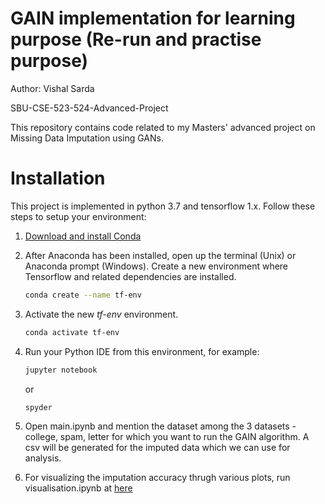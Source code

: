 # GAIN implementation for learning purpose  (Re-run and practise purpose)
Author: Vishal Sarda 

SBU-CSE-523-524-Advanced-Project

This repository contains code related to my Masters' advanced project on Missing Data Imputation using GANs.

# Installation
This project is implemented in python 3.7 and tensorflow 1.x. Follow these steps to setup your environment:
1. [Download and install Conda](http://https://conda.io/projects/conda/en/latest/user-guide/install/index.html "Download and install Conda")

2. After Anaconda has been installed, open up the terminal (Unix) or Anaconda prompt (Windows).
Create a new environment where Tensorflow and related dependencies are installed.
	```bash
	conda create --name tf-env
  	```

3. Activate the new *tf-env* environment.

	```bash
	conda activate tf-env
	```
  
4. Run your Python IDE from this environment, for example:

	```bash
	jupyter notebook
	```
	or

	```bash
	spyder
	```
  5. Open main.ipynb and mention the dataset among the 3 datasets - college, spam, letter for which you want to run the GAIN algorithm. A csv will be generated for the imputed data which we can use for analysis.
  
  6. For visualizing the imputation accuracy thrugh various plots, run visualisation.ipynb at [here](https://github.com/Tommy-Ngx/GAIN_visual/blob/main/visualisation.ipynb)
